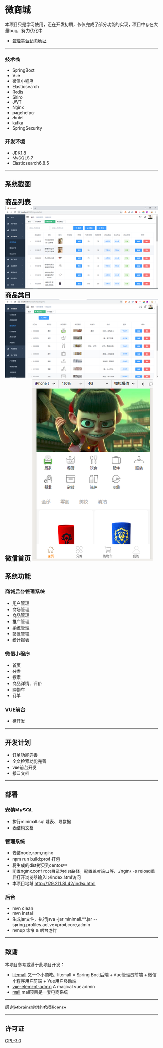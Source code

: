 # 微商城

 本项目只是学习使用，还在开发初期，仅仅完成了部分功能的实现，项目中存在大量bug，努力优化中
*  [管理平台访问地址](http://129.211.81.42/index.html)
---
### 技术栈
 - SpringBoot
 - Vue
 - 微信小程序
 - Elasticsearch
 - Redis
 - Shiro
 - JWT
 - Nginx
 - pagehelper
 - druid
 - kafka
 - SpringSecurity
### 开发环境
 - JDK1.8
 - MySQL5.7
 - Elasticsearch6.8.5
---
## 系统截图
商品列表
![商品列表](./file/pic/goods_list.png)
商品类目
![商品类目](./file/pic/category.png)
微信首页
![微信首页](./file/pic/wx_home.png)
---
## 系统功能

### 商城后台管理系统
- 用户管理
- 商场管理
- 商品管理
- 推广管理
- 系统管理
- 配置管理
- 统计报表
	
### 微信小程序
* 首页
* 分类
* 搜索
* 商品详情、评价
* 购物车
* 订单

### VUE前台
* 待开发

---
## 开发计划
* 订单功能完善
* 全文检索功能完善
* vue前台开发
* 接口文档
---
## 部署
### 安装MySQL
* 执行minimall.sql 建表、导数据
* [表结构文档](./file/doc/table.docx)

### 管理系统
* 安装node,npm,nginx
* npm run build:prod 打包
* 将生成的dist拷贝到centos中
* 配置nginx.conf root目录为dist路径，配置监听端口等，./nginx -s reload重启打开浏览器输入ip/index.html访问
* 本项目地址 http://129.211.81.42/index.html
### 后台
* mvn clean
* mvn install
* 生成jar文件，执行java -jar minimall.**.jar --spring.profiles.active=prod,core,admin
* nohup 命令 & 后台运行
---
## 致谢
 本项目参考或基于此项目开发：
 * [litemall](https://github.com/linlinjava/litemall) 
    又一个小商城。litemall = Spring Boot后端 + Vue管理员前端 + 微信小程序用户前端 + Vue用户移动端
 * [vue-element-admin](https://github.com/PanJiaChen/vue-element-admin) 
    A magical vue admin 
 * [mall](https://github.com/macrozheng/mall) 
    mall项目是一套电商系统 
---

感谢[jetbrains](https://www.jetbrains.com/idea/ "jetbrains")提供的免费license

---
## 许可证
[GPL-3.0](https://github.com/zcbin/minimall/blob/master/LICENSE)
